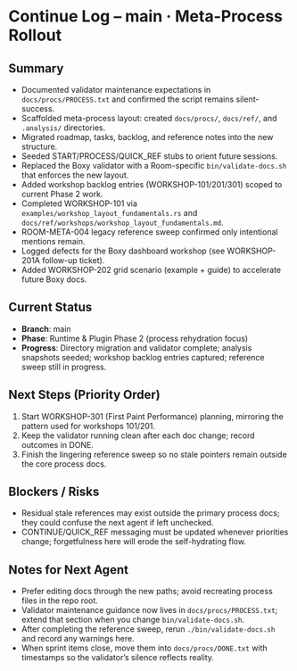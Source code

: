 # Continue Log – main · Meta-Process Rollout

## Summary
- Documented validator maintenance expectations in `docs/procs/PROCESS.txt` and confirmed the script remains silent-success.
- Scaffolded meta-process layout: created `docs/procs/`, `docs/ref/`, and `.analysis/` directories.
- Migrated roadmap, tasks, backlog, and reference notes into the new structure.
- Seeded START/PROCESS/QUICK_REF stubs to orient future sessions.
- Replaced the Boxy validator with a Room-specific `bin/validate-docs.sh` that enforces the new layout.
- Added workshop backlog entries (WORKSHOP-101/201/301) scoped to current Phase 2 work.
- Completed WORKSHOP-101 via `examples/workshop_layout_fundamentals.rs` and `docs/ref/workshops/workshop_layout_fundamentals.md`.
- ROOM-META-004 legacy reference sweep confirmed only intentional mentions remain.
- Logged defects for the Boxy dashboard workshop (see WORKSHOP-201A follow-up ticket).
- Added WORKSHOP-202 grid scenario (example + guide) to accelerate future Boxy docs.

## Current Status
- **Branch**: main
- **Phase**: Runtime & Plugin Phase 2 (process rehydration focus)
- **Progress**: Directory migration and validator complete; analysis snapshots seeded; workshop backlog entries captured; reference sweep still in progress.

## Next Steps (Priority Order)
1. Start WORKSHOP-301 (First Paint Performance) planning, mirroring the pattern used for workshops 101/201.
2. Keep the validator running clean after each doc change; record outcomes in DONE.
3. Finish the lingering reference sweep so no stale pointers remain outside the core process docs.

## Blockers / Risks
- Residual stale references may exist outside the primary process docs; they could confuse the next agent if left unchecked.
- CONTINUE/QUICK_REF messaging must be updated whenever priorities change; forgetfulness here will erode the self-hydrating flow.

## Notes for Next Agent
- Prefer editing docs through the new paths; avoid recreating process files in the repo root.
- Validator maintenance guidance now lives in `docs/procs/PROCESS.txt`; extend that section when you change `bin/validate-docs.sh`.
- After completing the reference sweep, rerun `./bin/validate-docs.sh` and record any warnings here.
- When sprint items close, move them into `docs/procs/DONE.txt` with timestamps so the validator’s silence reflects reality.
